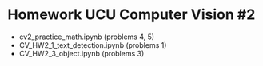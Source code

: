 # Homework UCU Computer Vision #2

* cv2_practice_math.ipynb (problems 4, 5) 
* CV_HW2_1_text_detection.ipynb (problems 1)
* CV_HW2_3_object.ipynb (problems 3)

